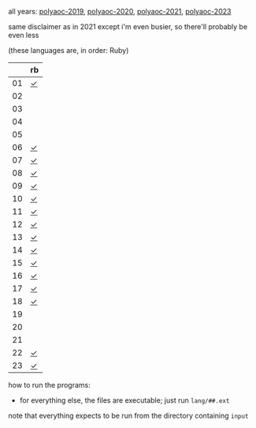 all years:
[polyaoc-2019](https://github.com/tckmn/polyaoc-2019),
[polyaoc-2020](https://github.com/tckmn/polyaoc-2020),
[polyaoc-2021](https://github.com/tckmn/polyaoc-2021),
[polyaoc-2023](https://github.com/tckmn/polyaoc-2023)

same disclaimer as in 2021 except i'm even busier, so there'll probably be even less

(these languages are, in order: Ruby)

|    | rb        |
| -  | -         |
| 01 | [✓][01rb] |
| 02 |           |
| 03 |           |
| 04 |           |
| 05 |           |
| 06 | [✓][06rb] |
| 07 | [✓][07rb] |
| 08 | [✓][08rb] |
| 09 | [✓][09rb] |
| 10 | [✓][10rb] |
| 11 | [✓][11rb] |
| 12 | [✓][12rb] |
| 13 | [✓][13rb] |
| 14 | [✓][14rb] |
| 15 | [✓][15rb] |
| 16 | [✓][16rb] |
| 17 | [✓][17rb] |
| 18 | [✓][18rb] |
| 19 |           |
| 20 |           |
| 21 |           |
| 22 | [✓][22rb] |
| 23 | [✓][23rb] |

how to run the programs:

 * for everything else, the files are executable; just run `lang/##.ext`

note that everything expects to be run from the directory containing `input`

[01rb]:  https://github.com/tckmn/polyaoc-2023/tree/main/01/rb
[06rb]:  https://github.com/tckmn/polyaoc-2023/tree/main/06/rb
[07rb]:  https://github.com/tckmn/polyaoc-2023/tree/main/07/rb
[08rb]:  https://github.com/tckmn/polyaoc-2023/tree/main/08/rb
[09rb]:  https://github.com/tckmn/polyaoc-2023/tree/main/09/rb
[10rb]:  https://github.com/tckmn/polyaoc-2023/tree/main/10/rb
[11rb]:  https://github.com/tckmn/polyaoc-2023/tree/main/11/rb
[12rb]:  https://github.com/tckmn/polyaoc-2023/tree/main/12/rb
[13rb]:  https://github.com/tckmn/polyaoc-2023/tree/main/13/rb
[14rb]:  https://github.com/tckmn/polyaoc-2023/tree/main/14/rb
[15rb]:  https://github.com/tckmn/polyaoc-2023/tree/main/15/rb
[16rb]:  https://github.com/tckmn/polyaoc-2023/tree/main/16/rb
[17rb]:  https://github.com/tckmn/polyaoc-2023/tree/main/17/rb
[18rb]:  https://github.com/tckmn/polyaoc-2023/tree/main/18/rb
[22rb]:  https://github.com/tckmn/polyaoc-2023/tree/main/22/rb
[23rb]:  https://github.com/tckmn/polyaoc-2023/tree/main/23/rb
